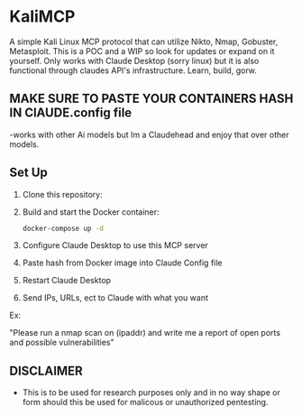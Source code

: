 # KaliMCP
A simple Kali Linux MCP protocol that can utilize Nikto, Nmap, Gobuster, Metasploit. This is a POC and a WIP so look for updates or expand on it yourself. Only works with Claude Desktop (sorry linux) but it is also functional through claudes API's infrastructure. Learn, build, gorw.


## MAKE SURE TO PASTE YOUR CONTAINERS HASH IN ClAUDE.config file 
  -works with other Ai models but Im a Claudehead and enjoy that over other models. 


## Set Up

1. Clone this repository:

2. Build and start the Docker container:
   ```bash
   docker-compose up -d
   ```
3. Configure Claude Desktop to use this MCP server
   
5. Paste hash from Docker image into Claude Config file

6. Restart Claude Desktop

7. Send IPs, URLs, ect to Claude with what you want

Ex:

"Please run a nmap scan on (ipaddr) and write me a report of open ports and possible vulnerabilities"

## DISCLAIMER 
  - This is to be used for research purposes only and in no way shape or form should this be used for malicous or unauthorized pentesting.
